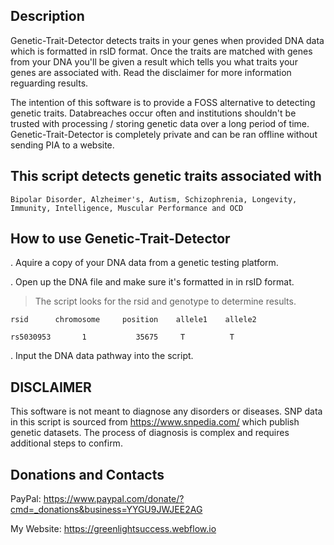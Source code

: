 ## Description
Genetic-Trait-Detector detects traits in your genes when provided DNA data which is formatted in rsID format. Once the traits are matched with genes from your DNA you'll be given a result which tells you what traits your genes are associated with. Read the disclaimer for more information reguarding results.

The intention of this software is to provide a FOSS alternative to detecting genetic traits. Databreaches occur often and institutions shouldn't be trusted with processing / storing genetic data over a long period of time. Genetic-Trait-Detector is completely private and can be ran offline without sending PIA to a website.

## This script detects genetic traits associated with 
```
Bipolar Disorder, Alzheimer's, Autism, Schizophrenia, Longevity, Immunity, Intelligence, Muscular Performance and OCD 
```
## How to use Genetic-Trait-Detector

. Aquire a copy of your DNA data from a genetic testing platform.

. Open up the DNA file and make sure it's formatted in in rsID format. 
> The script looks for the rsid and genotype to determine results.

    rsid      chromosome     position    allele1	allele2

    rs5030953       1           35675     T          T
 
. Input the DNA data pathway into the script.

## DISCLAIMER
This software is not meant to diagnose any disorders or diseases. SNP data in this script is sourced from https://www.snpedia.com/ which publish genetic datasets. The process of diagnosis is complex and requires additional steps to confirm. 

## Donations and Contacts
PayPal: https://www.paypal.com/donate/?cmd=_donations&business=YYGU9JWJEE2AG

My Website: https://greenlightsuccess.webflow.io
